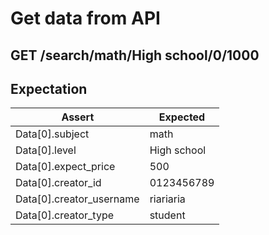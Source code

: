 # Get data from API 

## GET /search/math/High school/0/1000

## Expectation

| Assert | Expected |
| - | - |
| Data[0].subject | math |
| Data[0].level | High school |
| Data[0].expect_price | 500 |
| Data[0].creator_id | 0123456789 |
| Data[0].creator_username | riariaria |
| Data[0].creator_type | student |


